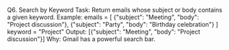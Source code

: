 Q6. Search by Keyword
Task: Return emails whose subject or body contains a given keyword.
Example:
emails = [
  {"subject": "Meeting", "body": "Project discussion"},
  {"subject": "Party", "body": "Birthday celebration"}
]
keyword = "Project"
Output: [{"subject": "Meeting", "body": "Project discussion"}]
Why: Gmail has a powerful search bar.